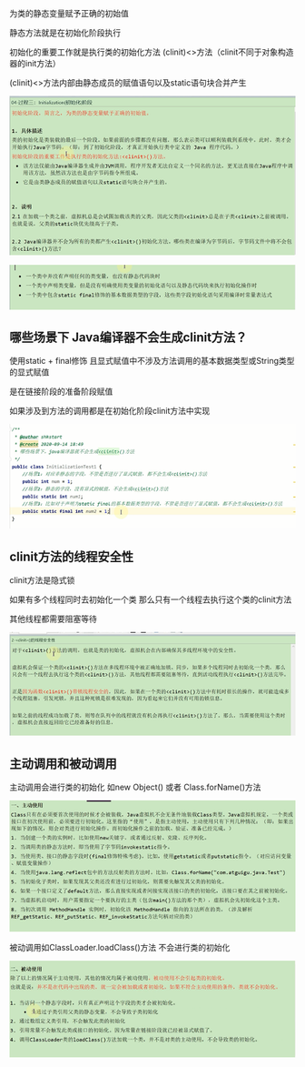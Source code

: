 为类的静态变量赋予正确的初始值

静态方法就是在初始化阶段执行

初始化的重要工作就是执行类的初始化方法 (clinit)<>方法（clinit不同于对象构造器的init方法）

(clinit)<>方法内部由静态成员的赋值语句以及static语句块合并产生


![img_163.png](img_163.png)

![img_164.png](img_164.png)

哪些场景下 Java编译器不会生成clinit方法？
---

使用static + final修饰 且显式赋值中不涉及方法调用的基本数据类型或String类型的显式赋值

是在链接阶段的准备阶段赋值

如果涉及到方法的调用都是在初始化阶段clinit方法中实现

![img_165.png](img_165.png)

clinit方法的线程安全性
---

clinit方法是隐式锁

如果有多个线程同时去初始化一个类 那么只有一个线程去执行这个类的clinit方法

其他线程都需要阻塞等待

![img_166.png](img_166.png)

主动调用和被动调用
---

主动调用会进行类的初始化 如new Object() 或者 Class.forName()方法

![img_167.png](img_167.png)

被动调用如ClassLoader.loadClass()方法 不会进行类的初始化

![img_168.png](img_168.png) 